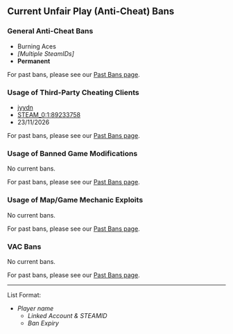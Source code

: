## Current Unfair Play (Anti-Cheat) Bans

### General Anti-Cheat Bans
+ Burning Aces
 + *[Multiple SteamIDs]*
 + **Permanent**

For past bans, please see our [Past Bans page](/info/past_bans/).

### Usage of Third-Party Cheating Clients
+ [jyydn](https://ozfortress.com/users/4921)
 + [STEAM_0:1:89233758](http://steamcommunity.com/profiles/76561198138733245)
 + 23/11/2026

For past bans, please see our [Past Bans page](/info/past_bans/).

### Usage of Banned Game Modifications
No current bans.

For past bans, please see our [Past Bans page](/info/past_bans/).

### Usage of Map/Game Mechanic Exploits
No current bans.

For past bans, please see our [Past Bans page](/info/past_bans/).

### VAC Bans
No current bans.

For past bans, please see our [Past Bans page](/info/past_bans/).

--- 

List Format:

+ *Player name*
    + *Linked Account & STEAMID*
    + *Ban Expiry*